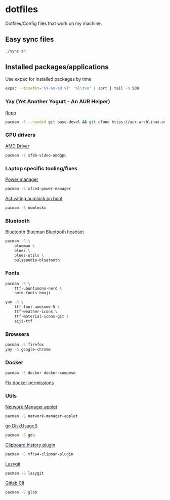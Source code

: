 # dotfiles

Dotfiles/Config files that work on my machine.


## Easy sync files
```bash
./sync.sh
```


## Installed packages/applications
Use expac for installed packages by time
```bash
expac --timefmt='%Y-%m-%d %T' '%l\t%n' | sort | tail -n 500
```

### Yay (Yet Another Yogurt - An AUR Helper)
[Repo](https://github.com/Jguer/yay)
```bash
pacman -S --needed git base-devel && git clone https://aur.archlinux.org/yay.git && cd yay && makepkg -si
```


### GPU drivers
[AMD Driver](https://archlinux.org/packages/extra/x86_64/xf86-video-amdgpu/)
```bash
pacman -S xf86-video-amdgpu
```


### Laptop specific tooling/fixes
[Power manager](https://docs.xfce.org/xfce/xfce4-power-manager/start)
```bash
pacman -S xfce4-power-manager
```

[Activating numlock on boot](https://wiki.archlinux.org/title/Activating_numlock_on_bootup)
```bash
pacman -S numlockx
```


### Bluetooth
[Bluetooth](https://wiki.archlinux.org/title/bluetooth)
[Blueman](https://wiki.archlinux.org/title/Blueman)
[Bluetooth headset](https://wiki.archlinux.org/title/bluetooth_headset)
```bash
pacman -S \
	blueman \
	bluez \
	bluez-utils \
	pulseaudio-bluetooth
```


### Fonts
```bash
pacman -S \
	ttf-ubuntumono-nerd \
	noto-fonts-emoji

yay -S \
	ttf-font-awesome-5 \
	ttf-weather-icons \
	ttf-material-icons-git \
	siji-ttf
```

 
### Browsers
```bash
pacman -S firefox
yay -S google-chrome
```


### Docker
```bash
pacman -S docker docker-compose
```
[Fix docker permissions](https://docs.docker.com/engine/install/linux-postinstall/)



### Utils
[Network Manager applet](https://archlinux.org/packages/extra/x86_64/network-manager-applet/)
```bash
pacman -S network-manager-applet
```

[go DiskUsage()](https://github.com/dundee/gdu)
```bash
pacman -S gdu
```

[Clipboard history plugin](https://github.com/xfce-mirror/xfce4-clipman-plugin)
```bash
pacman -S xfce4-clipman-plugin
```

[Lazygit](https://github.com/jesseduffield/lazygit)
```bash
pacman -S lazygit
```

[Gitlab Cli](https://glab.readthedocs.io/en/latest/)
```bash
pacman -S glab
```
